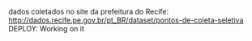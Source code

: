 dados coletados no site da prefeitura do Recife: http://dados.recife.pe.gov.br/pt_BR/dataset/pontos-de-coleta-seletiva
DEPLOY: Working on it
